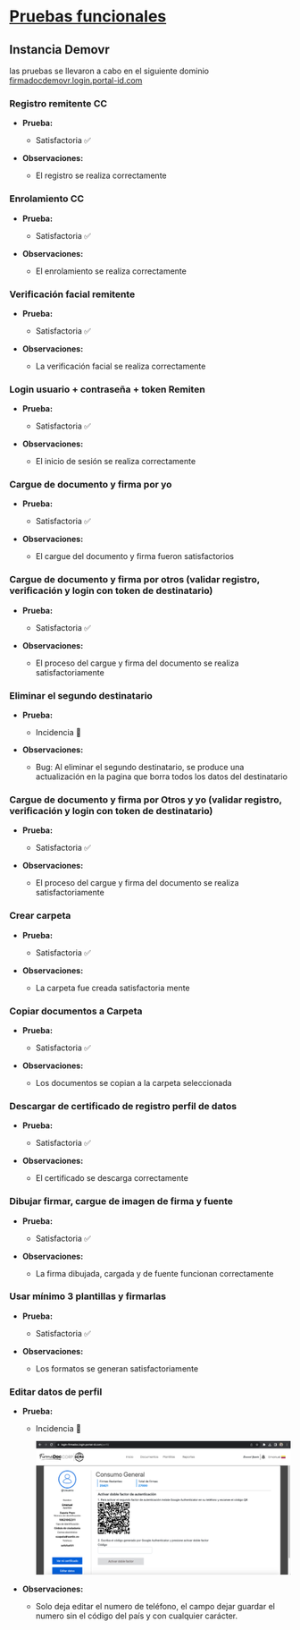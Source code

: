 # [Pruebas funcionales](/README.md)

## Instancia Demovr

las pruebas se llevaron a cabo en el siguiente dominio [firmadocdemovr.login.portal-id.com](http://firmadocdemovr.login.portal-id.com/)

### Registro remitente CC

- **Prueba:**
  - Satisfactoria :white_check_mark:

- **Observaciones:**
  - El registro se realiza correctamente

### Enrolamiento CC

- **Prueba:**
  - Satisfactoria :white_check_mark:

- **Observaciones:**
  - El enrolamiento se realiza correctamente

### Verificación facial remitente

- **Prueba:**
  - Satisfactoria :white_check_mark:

- **Observaciones:**
  - La verificación facial se realiza correctamente

### Login usuario + contraseña + token Remiten

- **Prueba:**
  - Satisfactoria :white_check_mark:

- **Observaciones:**
  - El inicio de sesión se realiza correctamente

### Cargue de documento y firma por yo

- **Prueba:**
  - Satisfactoria :white_check_mark:

- **Observaciones:**
  - El cargue del documento y firma fueron satisfactorios

### Cargue de documento y firma por otros (validar registro, verificación y login con token de destinatario)

- **Prueba:**
  - Satisfactoria :white_check_mark:

- **Observaciones:**
  - El proceso del cargue y firma del documento se realiza satisfactoriamente

### Eliminar el segundo destinatario

- **Prueba:**
  - Incidencia :red_circle:

- **Observaciones:**
  - Bug: Al eliminar el segundo destinatario, se produce una actualización en la pagina que borra todos los datos del destinatario

### Cargue de documento y firma por Otros y yo (validar registro, verificación y login con token de destinatario)

- **Prueba:**
  - Satisfactoria :white_check_mark:

- **Observaciones:**
  - El proceso del cargue y firma del documento se realiza satisfactoriamente

### Crear carpeta

- **Prueba:**
  - Satisfactoria :white_check_mark:

- **Observaciones:**
  - La carpeta fue creada satisfactoria mente

### Copiar documentos a Carpeta

- **Prueba:**
  - Satisfactoria :white_check_mark:
  
- **Observaciones:**
  - Los documentos se copian a la carpeta seleccionada

### Descargar de certificado de registro perfil de datos

- **Prueba:**
  - Satisfactoria :white_check_mark:

- **Observaciones:**
  - El certificado se descarga correctamente

### Dibujar firmar, cargue de imagen de firma y fuente

- **Prueba:**
  - Satisfactoria :white_check_mark:

- **Observaciones:**
  - La firma dibujada, cargada y de fuente funcionan correctamente

### Usar mínimo 3 plantillas y firmarlas

- **Prueba:**
  - Satisfactoria :white_check_mark:

- **Observaciones:**
  - Los formatos se generan satisfactoriamente

### Editar datos de perfil

- **Prueba:**
  - Incidencia :red_circle:

    ![Foto error de editar perfil](./img/editar_perfil.png)

- **Observaciones:**
  - Solo deja editar el numero de teléfono, el campo dejar guardar el numero sin el código del país y con cualquier carácter.
